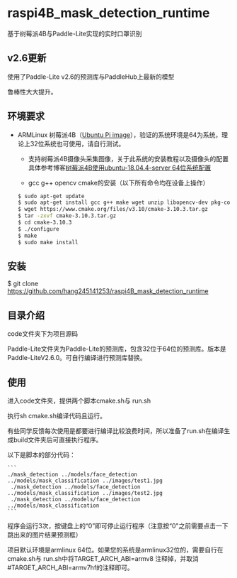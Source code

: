 # raspi4B_mask_detection_runtime
基于树莓派4B与Paddle-Lite实现的实时口罩识别

## v2.6更新
使用了Paddle-Lite v2.6的预测库与PaddleHub上最新的模型

鲁棒性大大提升。



## 环境要求

* ARMLinux
    树莓派4B（[Ubuntu Pi image](https://ubuntu.com/download/raspberry-pi)），验证的系统环境是64为系统，理论上32位系统也可使用，请自行测试。
    * 支持树莓派4B摄像头采集图像，关于此系统的安装教程以及摄像头的配置具体参考博客[树莓派4B使用ubuntu-18.04.4-server 64位系统配置](https://blog.csdn.net/fuck_hang/article/details/105766070)
    
    * gcc g++ opencv cmake的安装（以下所有命令均在设备上操作）
    ```bash
    $ sudo apt-get update
    $ sudo apt-get install gcc g++ make wget unzip libopencv-dev pkg-config
    $ wget https://www.cmake.org/files/v3.10/cmake-3.10.3.tar.gz
    $ tar -zxvf cmake-3.10.3.tar.gz
    $ cd cmake-3.10.3
    $ ./configure
    $ make
    $ sudo make install
    ```
## 安装
$ git clone https://github.com/hang245141253/raspi4B_mask_detection_runtime

## 目录介绍

code文件夹下为项目源码

Paddle-Lite文件夹为Paddle-Lite的预测库，包含32位于64位的预测库。版本是Paddle-LiteV2.6.0。可自行编译进行预测库替换。

## 使用

进入code文件夹，提供两个脚本cmake.sh与 run.sh

执行sh cmake.sh编译代码且运行。

有些同学反馈每次使用是都要进行编译比较浪费时间，所以准备了run.sh在编译生成build文件夹后可直接执行程序。

以下是脚本的部分代码：

    ```
    ./mask_detection ../models/face_detection ../models/mask_classification ../images/test1.jpg
     ./mask_detection ../models/face_detection ../models/mask_classification ../images/test2.jpg
     ./mask_detection ../models/face_detection ../models/mask_classification
    ```

  程序会运行3次，按键盘上的“0”即可停止运行程序（注意按“0"之前需要点击一下跳出来的图片结果预测框）
  
  项目默认环境是armlinux 64位。如果您的系统是armlinux32位的，需要自行在cmake.sh与 run.sh中将TARGET_ARCH_ABI=armv8 注释掉，并取消#TARGET_ARCH_ABI=armv7hf的注释即可。
